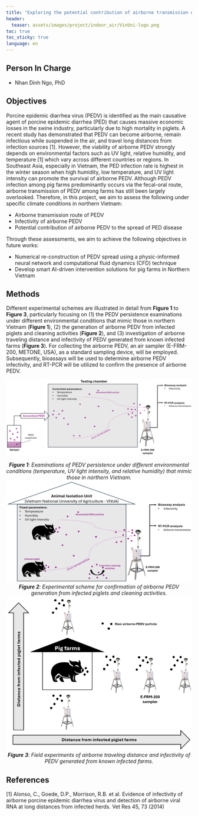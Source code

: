```yaml
---
title: "Exploring the potential contribution of airborne transmission of the Porcine Epidemic Diarrhea virus (PEDV) to the spread of Porcine Epidemic Diarrhea (PED) disease between pig farms in Northern Vietnam"
header:
  teaser: assets/images/project/indoor_air/VinUni-logo.png
toc: true
toc_sticky: true
language: en
---
```


## Person In Charge 
- Nhan Dinh Ngo, PhD

## Objectives
Porcine epidemic diarrhea virus (PEDV) is identified as the main causative agent of porcine epidemic diarrhea (PED) that causes massive economic losses in the swine industry, particularly due to high mortality in piglets. A recent study has demonstrated that PEDV can become airborne, remain infectious while suspended in the air, and travel long distances from infection sources [1]. However, the viability of airborne PEDV strongly depends on environmental factors such as UV light, relative humidity, and temperature [1] which vary across different countries or regions. In Southeast Asia, especially in Vietnam, the PED infection rate is highest in the winter season when high humidity, low temperature, and UV light intensity can promote the survival of airborne PEDV. Although PEDV infection among pig farms predominantly occurs via the fecal-oral route, airborne transmission of PEDV among farms has still been largely overlooked. Therefore, in this project, we aim to assess the following under specific climate conditions in northern Vietnam:
* Airborne transmission route of PEDV 
* Infectivity of airborne PEDV
* Potential contribution of airborne PEDV to the spread of PED disease

Through these assessments, we aim to achieve the following objectives in future works:
* Numerical re-construction of PEDV spread using a physic-informed neural network and computational fluid dynamics (CFD) technique
* Develop smart AI-driven intervention solutions for pig farms in Northern Vietnam


## Methods
Different experimental schemes are illustrated in detail from **Figure 1** to **Figure 3**, particularly focusing on (1) the PEDV persistence examinations under different environmental conditions that mimic those in northern Vietnam (**Figure 1**), (2) the generation of airborne PEDV from infected piglets and cleaning activities (**Figure 2**), and (3) investigation of airborne traveling distance and infectivity of PEDV generated from known infected farms (**Figure 3**). 
For collecting the airborne PEDV, an air sampler (E-FRM-200, METONE, USA), as a standard sampling device, will be employed. Subsequently, bioassays will be used to determine airborne PEDV infectivity, and RT-PCR will be utilized to confirm the presence of airborne PEDV.

![figure 1](/assets/images/project/nhan_project/figure1_en.png "Figure 1: Examinations of PEDV persistence under different environmental conditions (temperature, UV light intensity, and relative humidity) that mimic those in northern Vietnam.") *<center><b>Figure 1</b>: Examinations of PEDV persistence under different environmental conditions (temperature, UV light intensity, and relative humidity) that mimic those in northern Vietnam.</center>*
![figure 2](/assets/images/project/nhan_project/figure2_en.png "Figure 2: Experimental scheme for confirmation of airborne PEDV generation from infected piglets and cleaning activities.") *<center><b>Figure 2</b>: Experimental scheme for confirmation of airborne PEDV generation from infected piglets and cleaning activities.</center>*
![figure 3](/assets/images/project/nhan_project/figure3_en.png "Field experiments of airborne traveling distance and infectivity of PEDV generated from known infected farms.") *<center><b>Figure 3</b>: Field experiments of airborne traveling distance and infectivity of PEDV generated from known infected farms.</center>*

## References
[1] Alonso, C., Goede, D.P., Morrison, R.B. et al. Evidence of infectivity of airborne porcine epidemic diarrhea virus and detection of airborne viral RNA at long distances from infected herds. Vet Res 45, 73 (2014)